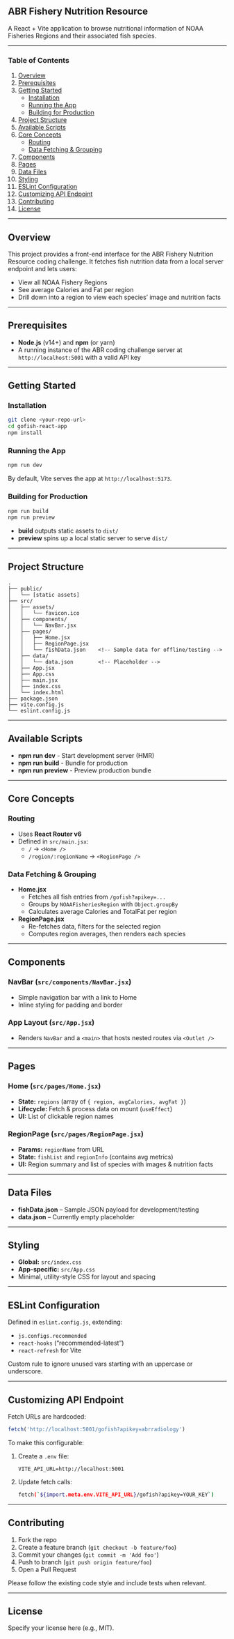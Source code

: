 ## ABR Fishery Nutrition Resource

A React + Vite application to browse nutritional information of NOAA Fisheries Regions and their associated fish species.

---

### Table of Contents

1. [Overview](#overview)  
2. [Prerequisites](#prerequisites)  
3. [Getting Started](#getting-started)  
   - [Installation](#installation)  
   - [Running the App](#running-the-app)  
   - [Building for Production](#building-for-production)  
4. [Project Structure](#project-structure)  
5. [Available Scripts](#available-scripts)  
6. [Core Concepts](#core-concepts)  
   - [Routing](#routing)  
   - [Data Fetching & Grouping](#data-fetching--grouping)  
7. [Components](#components)  
8. [Pages](#pages)  
9. [Data Files](#data-files)  
10. [Styling](#styling)  
11. [ESLint Configuration](#eslint-configuration)  
12. [Customizing API Endpoint](#customizing-api-endpoint)  
13. [Contributing](#contributing)  
14. [License](#license)  

---

## Overview

This project provides a front-end interface for the ABR Fishery Nutrition Resource coding challenge. It fetches fish nutrition data from a local server endpoint and lets users:

- View all NOAA Fishery Regions  
- See average Calories and Fat per region  
- Drill down into a region to view each species’ image and nutrition facts  

---

## Prerequisites

- **Node.js** (v14+) and **npm** (or yarn)  
- A running instance of the ABR coding challenge server at `http://localhost:5001` with a valid API key  

---

## Getting Started

### Installation

```bash
git clone <your-repo-url>
cd gofish-react-app
npm install
```

### Running the App

```bash
npm run dev
```

By default, Vite serves the app at `http://localhost:5173`.

### Building for Production

```bash
npm run build
npm run preview
```

- **build** outputs static assets to `dist/`  
- **preview** spins up a local static server to serve `dist/`  

---

## Project Structure

```
.
├── public/
│   └── [static assets]
├── src/
│   ├── assets/
│   │   └── favicon.ico
│   ├── components/
│   │   └── NavBar.jsx
│   ├── pages/
│   │   ├── Home.jsx
│   │   ├── RegionPage.jsx
│   │   └── fishData.json    <!-- Sample data for offline/testing -->
│   ├── data/
│   │   └── data.json        <!-- Placeholder -->
│   ├── App.jsx
│   ├── App.css
│   ├── main.jsx
│   ├── index.css
│   └── index.html
├── package.json
├── vite.config.js
└── eslint.config.js
```

---

## Available Scripts

- **npm run dev** - Start development server (HMR)  
- **npm run build** - Bundle for production  
- **npm run preview** - Preview production bundle  

---

## Core Concepts

### Routing

- Uses **React Router v6**  
- Defined in `src/main.jsx`:
  - `/` → `<Home />`  
  - `/region/:regionName` → `<RegionPage />`  

### Data Fetching & Grouping

- **Home.jsx**  
  - Fetches all fish entries from `/gofish?apikey=...`  
  - Groups by `NOAAFisheriesRegion` with `Object.groupBy`  
  - Calculates average Calories and TotalFat per region  
- **RegionPage.jsx**  
  - Re-fetches data, filters for the selected region  
  - Computes region averages, then renders each species  

---

## Components

### NavBar (`src/components/NavBar.jsx`)

- Simple navigation bar with a link to Home  
- Inline styling for padding and border  

### App Layout (`src/App.jsx`)

- Renders `NavBar` and a `<main>` that hosts nested routes via `<Outlet />`  

---

## Pages

### Home (`src/pages/Home.jsx`)

- **State:** `regions` (array of `{ region, avgCalories, avgFat }`)  
- **Lifecycle:** Fetch & process data on mount (`useEffect`)  
- **UI:** List of clickable region names  

### RegionPage (`src/pages/RegionPage.jsx`)

- **Params:** `regionName` from URL  
- **State:** `fishList` and `regionInfo` (contains avg metrics)  
- **UI:** Region summary and list of species with images & nutrition facts  

---

## Data Files

- **fishData.json** – Sample JSON payload for development/testing  
- **data.json** – Currently empty placeholder  

---

## Styling

- **Global:** `src/index.css`  
- **App-specific:** `src/App.css`  
- Minimal, utility-style CSS for layout and spacing  

---

## ESLint Configuration

Defined in `eslint.config.js`, extending:

- `js.configs.recommended`  
- `react-hooks` (“recommended-latest”)  
- `react-refresh` for Vite  

Custom rule to ignore unused vars starting with an uppercase or underscore.  

---

## Customizing API Endpoint

Fetch URLs are hardcoded:

```js
fetch('http://localhost:5001/gofish?apikey=abrradiology')
```

To make this configurable:

1. Create a `.env` file:

   ```env
   VITE_API_URL=http://localhost:5001
   ```

2. Update fetch calls:

   ```bash
   fetch(`${import.meta.env.VITE_API_URL}/gofish?apikey=YOUR_KEY`)
   ```

---

## Contributing

1. Fork the repo  
2. Create a feature branch (`git checkout -b feature/foo`)  
3. Commit your changes (`git commit -m 'Add foo'`)  
4. Push to branch (`git push origin feature/foo`)  
5. Open a Pull Request  

Please follow the existing code style and include tests when relevant.  

---

## License

Specify your license here (e.g., MIT).
